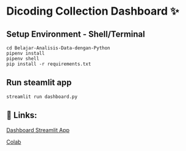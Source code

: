 # Dicoding Collection Dashboard ✨

## Setup Environment - Shell/Terminal
```
cd Belajar-Analisis-Data-dengan-Python
pipenv install
pipenv shell
pip install -r requirements.txt
```

## Run steamlit app
```
streamlit run dashboard.py
```

## 🔗 Links: 
 
[Dashboard Streamlit App](https://paultitto-belajar-analisis-data-dengan-python-dashboard-uzefqe.streamlit.app/)

[Colab](https://colab.research.google.com/drive/1NB-a5Sv3aB2hPL4MR0KTChcKMOocxTzv)